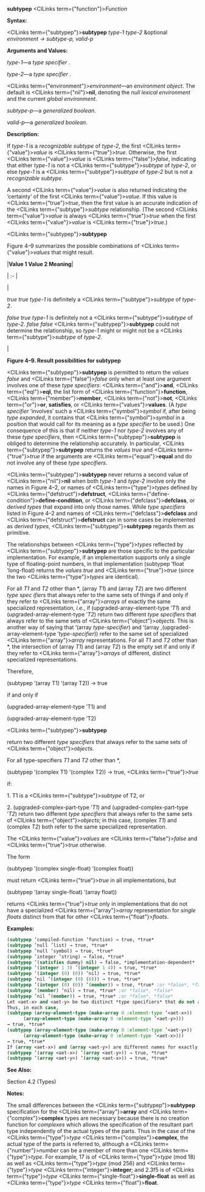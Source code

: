 **subtypep** <ClLinks  term={"function"}><i>Function</i></ClLinks> 



**Syntax:** 



<ClLinks  term={"subtypep"}><b>subtypep</b></ClLinks> *type-1 type-2* &amp;optional *environment → subtype-p, valid-p* 



**Arguments and Values:** 



*type-1*—a *type specifier* . 



*type-2*—a *type specifier* . 



<ClLinks  term={"environment"}><i>environment</i></ClLinks>—an *environment object*. The default is <ClLinks  term={"nil"}><b>nil</b></ClLinks>, denoting the *null lexical environment* and the current *global environment*. 



*subtype-p*—a *generalized boolean*. 



*valid-p*—a *generalized boolean*. 



**Description:** 



If *type-1* is a *recognizable subtype* of *type-2*, the first <ClLinks  term={"value"}><i>value</i></ClLinks> is <ClLinks  term={"true"}><i>true</i></ClLinks>. Otherwise, the first <ClLinks  term={"value"}><i>value</i></ClLinks> is <ClLinks  term={"false"}><i>false</i></ClLinks>, indicating that either *type-1* is not a <ClLinks  term={"subtype"}><i>subtype</i></ClLinks> of *type-2*, or else *type-1* is a <ClLinks  term={"subtype"}><i>subtype</i></ClLinks> of *type-2* but is not a *recognizable subtype*. 



A second <ClLinks  term={"value"}><i>value</i></ClLinks> is also returned indicating the ‘certainty’ of the first <ClLinks  term={"value"}><i>value</i></ClLinks>. If this value is <ClLinks  term={"true"}><i>true</i></ClLinks>, then the first value is an accurate indication of the <ClLinks  term={"subtype"}><i>subtype</i></ClLinks> relationship. (The second <ClLinks  term={"value"}><i>value</i></ClLinks> is always <ClLinks  term={"true"}><i>true</i></ClLinks> when the first <ClLinks  term={"value"}><i>value</i></ClLinks> is <ClLinks  term={"true"}><i>true</i></ClLinks>.)  







<ClLinks  term={"subtypep"}><b>subtypep</b></ClLinks> 



Figure 4–9 summarizes the possible combinations of <ClLinks  term={"value"}><i>values</i></ClLinks> that might result. 



|**Value 1 Value 2 Meaning**|

| :- |

|<p>*true true type-1* is definitely a <ClLinks  term={"subtype"}><i>subtype</i></ClLinks> of *type-2*. </p><p>*false true type-1* is definitely not a <ClLinks  term={"subtype"}><i>subtype</i></ClLinks> of *type-2*. *false false* <ClLinks  term={"subtypep"}><b>subtypep</b></ClLinks> could not determine the relationship, so *type-1* might or might not be a <ClLinks  term={"subtype"}><i>subtype</i></ClLinks> of *type-2*.</p>|





**Figure 4–9. Result possibilities for subtypep** 



<ClLinks  term={"subtypep"}><b>subtypep</b></ClLinks> is permitted to return the *values false* and <ClLinks  term={"false"}><i>false</i></ClLinks> only when at least one argument involves one of these *type specifiers*: <ClLinks  term={"and"}><b>and</b></ClLinks>, <ClLinks  term={"eql"}><b>eql</b></ClLinks>, the list form of <ClLinks  term={"function"}><b>function</b></ClLinks>, <ClLinks  term={"member"}><b>member</b></ClLinks>, <ClLinks  term={"not"}><b>not</b></ClLinks>, <ClLinks  term={"or"}><b>or</b></ClLinks>, **satisfies**, or <ClLinks  term={"values"}><b>values</b></ClLinks>. (A *type specifier* ‘involves’ such a <ClLinks  term={"symbol"}><i>symbol</i></ClLinks> if, after being *type expanded*, it contains that <ClLinks  term={"symbol"}><i>symbol</i></ClLinks> in a position that would call for its meaning as a *type specifier* to be used.) One consequence of this is that if neither *type-1* nor *type-2* involves any of these *type specifiers*, then <ClLinks  term={"subtypep"}><b>subtypep</b></ClLinks> is obliged to determine the relationship accurately. In particular, <ClLinks  term={"subtypep"}><b>subtypep</b></ClLinks> returns the *values true* and <ClLinks  term={"true"}><i>true</i></ClLinks> if the arguments are <ClLinks  term={"equal"}><b>equal</b></ClLinks> and do not involve any of these *type specifiers*. 



<ClLinks  term={"subtypep"}><b>subtypep</b></ClLinks> never returns a second value of <ClLinks  term={"nil"}><b>nil</b></ClLinks> when both *type-1* and *type-2* involve only the names in Figure 4–2, or names of <ClLinks  term={"type"}><i>types</i></ClLinks> defined by <ClLinks  term={"defstruct"}><b>defstruct</b></ClLinks>, <ClLinks  term={"define-condition"}><b>define-condition</b></ClLinks>, or <ClLinks  term={"defclass"}><b>defclass</b></ClLinks>, or *derived types* that expand into only those names. While *type specifiers* listed in Figure 4–2 and names of <ClLinks  term={"defclass"}><b>defclass</b></ClLinks> and <ClLinks  term={"defstruct"}><b>defstruct</b></ClLinks> can in some cases be implemented as *derived types*, <ClLinks  term={"subtypep"}><b>subtypep</b></ClLinks> regards them as primitive. 



The relationships between <ClLinks  term={"type"}><i>types</i></ClLinks> reflected by <ClLinks  term={"subtypep"}><b>subtypep</b></ClLinks> are those specific to the particular implementation. For example, if an implementation supports only a single type of floating-point numbers, in that implementation (subtypep ’float ’long-float) returns the *values true* and <ClLinks  term={"true"}><i>true</i></ClLinks> (since the two <ClLinks  term={"type"}><i>types</i></ClLinks> are identical). 



For all *T1* and *T2* other than \*, (array *T1*) and (array *T2*) are two different *type spec ifiers* that always refer to the same sets of things if and only if they refer to <ClLinks  term={"array"}><i>arrays</i></ClLinks> of exactly the same specialized representation, *i.e.*, if (upgraded-array-element-type ’*T1*) and (upgraded-array-element-type ’*T2*) return two different *type specifiers* that always refer to the same sets of <ClLinks  term={"object"}><i>objects</i></ClLinks>. This is another way of saying that ‘(array *type-specifier*) and ‘(array ,(upgraded-array-element-type ’*type-specifier*)) refer to the same set of specialized <ClLinks  term={"array"}><i>array</i></ClLinks> representations. For all *T1* and *T2* other than \*, the intersection of (array *T1*) and (array *T2*) is the empty set if and only if they refer to <ClLinks  term={"array"}><i>arrays</i></ClLinks> of different, distinct specialized representations. 



Therefore, 



(subtypep ’(array T1) ’(array T2)) → true 



if and only if 



(upgraded-array-element-type ’T1) and 



(upgraded-array-element-type ’T2)  







<ClLinks  term={"subtypep"}><b>subtypep</b></ClLinks> 



return two different *type specifiers* that always refer to the same sets of <ClLinks  term={"object"}><i>objects</i></ClLinks>. 



For all type-specifiers *T1* and *T2* other than \*, 



(subtypep ’(complex T1) ’(complex T2)) → true, <ClLinks  term={"true"}><i>true</i></ClLinks> 



if: 



1\. T1 is a <ClLinks  term={"subtype"}><i>subtype</i></ClLinks> of T2, or 



2\. (upgraded-complex-part-type ’*T1*) and (upgraded-complex-part-type ’*T2*) return two different *type specifiers* that always refer to the same sets of <ClLinks  term={"object"}><i>objects</i></ClLinks>; in this case, (complex *T1*) and (complex *T2*) both refer to the same specialized representation. 



The <ClLinks  term={"value"}><i>values</i></ClLinks> are <ClLinks  term={"false"}><i>false</i></ClLinks> and <ClLinks  term={"true"}><i>true</i></ClLinks> otherwise. 



The form 



(subtypep ’(complex single-float) ’(complex float)) 



must return <ClLinks  term={"true"}><i>true</i></ClLinks> in all implementations, but 



(subtypep ’(array single-float) ’(array float)) 



returns <ClLinks  term={"true"}><i>true</i></ClLinks> only in implementations that do not have a specialized <ClLinks  term={"array"}><i>array</i></ClLinks> representation for *single floats* distinct from that for other <ClLinks  term={"float"}><i>floats</i></ClLinks>. 



**Examples:**
```lisp
(subtypep ’compiled-function ’function) → true, *true* 
(subtypep ’null ’list) → true, *true* 
(subtypep ’null ’symbol) → true, *true* 
(subtypep ’integer ’string) → false, *true* 
(subtypep ’(satisfies dummy) nil) → false, *implementation-dependent* 
(subtypep ’(integer 1 3) ’(integer 1 4)) → true, *true* 
(subtypep ’(integer (0) (0)) ’nil) → true, *true* 
(subtypep ’nil ’(integer (0) (0))) → true, *true* 
(subtypep ’(integer (0) (0)) ’(member)) → true, *true* ;or *false*, *false* 
(subtypep ’(member) ’nil) → true, *true* ;or *false*, *false* 
(subtypep ’nil ’(member)) → true, *true* ;or *false*, *false* 
Let <aet-x> and <aet-y> be two distinct *type specifiers* that do not always refer to the same sets of *objects* in a given implementation, but for which **make-array**, will return an *object* of the same *array type*. 
Thus, in each case, 
(subtypep (array-element-type (make-array 0 :element-type ’<aet-x>)) 
	  (array-element-type (make-array 0 :element-type ’<aet-y>))) 
→ true, *true*  
(subtypep (array-element-type (make-array 0 :element-type ’<aet-y>)) 
	  (array-element-type (make-array 0 :element-type ’<aet-x>))) 
→ true, *true* 
If (array <aet-x>) and (array <aet-y>) are different names for exactly the same set of *objects*, these names should always refer to the same sets of *objects*. That implies that the following set of tests are also true: 
(subtypep ’(array <aet-x>) ’(array <aet-y>)) → true, *true* 
(subtypep ’(array <aet-y>) ’(array <aet-x>)) → true, *true* 
```
**See Also:** 



Section 4.2 (Types) 



**Notes:** 



The small differences between the <ClLinks  term={"subtypep"}><b>subtypep</b></ClLinks> specification for the <ClLinks  term={"array"}><b>array</b></ClLinks> and <ClLinks  term={"complex"}><b>complex</b></ClLinks> types are necessary because there is no creation function for *complexes* which allows the specification of the resultant part type independently of the actual types of the parts. Thus in the case of the <ClLinks  term={"type"}><i>type</i></ClLinks> <ClLinks  term={"complex"}><b>complex</b></ClLinks>, the actual type of the parts is referred to, although a <ClLinks  term={"number"}><i>number</i></ClLinks> can be a member of more than one <ClLinks  term={"type"}><i>type</i></ClLinks>. For example, 17 is of <ClLinks  term={"type"}><i>type</i></ClLinks> (mod 18) as well as <ClLinks  term={"type"}><i>type</i></ClLinks> (mod 256) and <ClLinks  term={"type"}><i>type</i></ClLinks> <ClLinks  term={"integer"}><b>integer</b></ClLinks>; and 2.3f5 is of <ClLinks  term={"type"}><i>type</i></ClLinks> <ClLinks  term={"single-float"}><b>single-float</b></ClLinks> as well as <ClLinks  term={"type"}><i>type</i></ClLinks> <ClLinks  term={"float"}><b>float</b></ClLinks>. 



